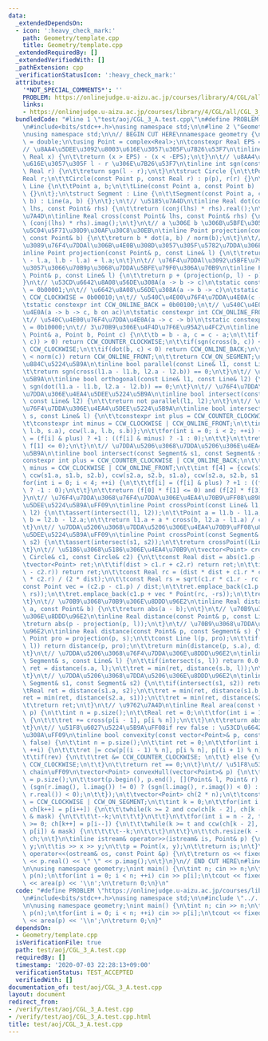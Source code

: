 ```yaml
---
data:
  _extendedDependsOn:
  - icon: ':heavy_check_mark:'
    path: Geometry/template.cpp
    title: Geometry/template.cpp
  _extendedRequiredBy: []
  _extendedVerifiedWith: []
  _pathExtension: cpp
  _verificationStatusIcon: ':heavy_check_mark:'
  attributes:
    '*NOT_SPECIAL_COMMENTS*': ''
    PROBLEM: https://onlinejudge.u-aizu.ac.jp/courses/library/4/CGL/all/CGL_3_A
    links:
    - https://onlinejudge.u-aizu.ac.jp/courses/library/4/CGL/all/CGL_3_A
  bundledCode: "#line 1 \"test/aoj/CGL_3_A.test.cpp\"\n#define PROBLEM \"https://onlinejudge.u-aizu.ac.jp/courses/library/4/CGL/all/CGL_3_A\"\
    \n#include<bits/stdc++.h>\nusing namespace std;\n\n#line 2 \"Geometry/template.cpp\"\
    \nusing namespace std;\n\n// BEGIN CUT HERE\nnamespace geometry {\n\tusing Real\
    \ = double;\n\tusing Point = complex<Real>;\n\tconstexpr Real EPS = 1e-9;\n\t\
    // \u8AA4\u5DEE\u3092\u8003\u616E\u3057\u305F\u7B26\u53F7\n\tinline int sgn(const\
    \ Real x) {\n\t\treturn (x > EPS) - (x < -EPS);\n\t}\n\t// \u8AA4\u5DEE\u3092\u8003\
    \u616E\u3057\u305F l - r \u306E\u7B26\u53F7\n\tinline int sgn(const Real l, const\
    \ Real r) {\n\t\treturn sgn(l - r);\n\t}\n\tstruct Circle {\n\t\tPoint p;\n\t\t\
    Real r;\n\t\tCircle(const Point p, const Real r) : p(p), r(r) {}\n\t};\n\tstruct\
    \ Line {\n\t\tPoint a, b;\n\t\tLine(const Point a, const Point b) : a(a), b(b)\
    \ {}\n\t};\n\tstruct Segment : Line {\n\t\tSegment(const Point a, const Point\
    \ b) : Line(a, b) {}\n\t};\n\t// \u5185\u7A4D\n\tinline Real dot(const Point&\
    \ lhs, const Point& rhs) {\n\t\treturn (conj(lhs) * rhs).real();\n\t}\n\t// \u5916\
    \u7A4D\n\tinline Real cross(const Point& lhs, const Point& rhs) {\n\t\treturn\
    \ (conj(lhs) * rhs).imag();\n\t}\n\t// a \u306E b \u306B\u5BFE\u3059\u308B\u6B63\
    \u5C04\u5F71\u30D9\u30AF\u30C8\u30EB\n\tinline Point projection(const Point& a,\
    \ const Point& b) {\n\t\treturn b * dot(a, b) / norm(b);\n\t}\n\t// \u70B9p\u304B\
    \u3089\u76F4\u7DDAl\u306B\u4E0B\u308D\u3057\u305F\u5782\u7DDA\u306E\u8DB3\n\t\
    inline Point projection(const Point& p, const Line& l) {\n\t\treturn projection(p\
    \ - l.a, l.b - l.a) + l.a;\n\t}\n\t// \u76F4\u7DDAl\u3092\u5BFE\u79F0\u8EF8\u3068\
    \u3057\u3066\u70B9p\u3068\u7DDA\u5BFE\u79F0\u306A\u70B9\n\tinline Point reflection(const\
    \ Point& p, const Line& l) {\n\t\treturn p + (projection(p, l) - p) * 2.0;\n\t\
    }\n\t// \u53CD\u6642\u8A08\u56DE\u308A(a -> b -> c)\n\tstatic constexpr int CCW_COUNTER_CLOCKWISE\
    \ = 0b00001;\n\t// \u6642\u8A08\u56DE\u308A(a -> b -> c)\n\tstatic constexpr int\
    \ CCW_CLOCKWISE = 0b00010;\n\t// \u540C\u4E00\u76F4\u7DDA\u4E0A(c -> a -> b)\n\
    \tstatic constexpr int CCW_ONLINE_BACK = 0b00100;\n\t// \u540C\u4E00\u76F4\u7DDA\
    \u4E0A(a -> b -> c, b on ac)\n\tstatic constexpr int CCW_ONLINE_FRONT = 0b01000;\n\
    \t// \u540C\u4E00\u76F4\u7DDA\u4E0A(a -> c -> b)\n\tstatic constexpr int CCW_ON_SEGMENT\
    \ = 0b10000;\n\t// 3\u70B9\u306E\u4F4D\u7F6E\u95A2\u4FC2\n\tinline int ccw(const\
    \ Point& a, Point b, Point c) {\n\t\tb = b - a, c = c - a;\n\t\tif(sgn(cross(b,\
    \ c)) > 0) return CCW_COUNTER_CLOCKWISE;\n\t\tif(sgn(cross(b, c)) < 0) return\
    \ CCW_CLOCKWISE;\n\t\tif(dot(b, c) < 0) return CCW_ONLINE_BACK;\n\t\tif(norm(b)\
    \ < norm(c)) return CCW_ONLINE_FRONT;\n\t\treturn CCW_ON_SEGMENT;\n\t}\n\t// \u5E73\
    \u884C\u5224\u5B9A\n\tinline bool parallel(const Line& l1, const Line& l2) {\n\
    \t\treturn sgn(cross(l1.a - l1.b, l2.a - l2.b)) == 0;\n\t}\n\t// \u76F4\u4EA4\u5224\
    \u5B9A\n\tinline bool orthogonal(const Line& l1, const Line& l2) {\n\t\treturn\
    \ sgn(dot(l1.a - l1.b, l2.a - l2.b)) == 0;\n\t}\n\t// \u76F4\u7DDA\u3068\u76F4\
    \u7DDA\u306E\u4EA4\u5DEE\u5224\u5B9A\n\tinline bool intersect(const Line& l1,\
    \ const Line& l2) {\n\t\treturn not parallel(l1, l2);\n\t}\n\t// \u7DDA\u5206\u3068\
    \u76F4\u7DDA\u306E\u4EA4\u5DEE\u5224\u5B9A\n\tinline bool intersect(const Segment&\
    \ s, const Line& l) {\n\t\tconstexpr int plus = CCW_COUNTER_CLOCKWISE | CCW_ONLINE_BACK;\n\
    \t\tconstexpr int minus = CCW_CLOCKWISE | CCW_ONLINE_FRONT;\n\t\tint f[2] = {ccw(l.a,\
    \ l.b, s.a), ccw(l.a, l.b, s.b)};\n\t\tfor(int i = 0; i < 2; ++i) {\n\t\t\tf[i]\
    \ = (f[i] & plus) ? +1 : ((f[i] & minus) ? -1 : 0);\n\t\t}\n\t\treturn (f[0] *\
    \ f[1] <= 0);\n\t}\n\t// \u7DDA\u5206\u3068\u7DDA\u5206\u306E\u4EA4\u5DEE\u5224\
    \u5B9A\n\tinline bool intersect(const Segment& s1, const Segment& s2) {\n\t\t\
    constexpr int plus = CCW_COUNTER_CLOCKWISE | CCW_ONLINE_BACK;\n\t\tconstexpr int\
    \ minus = CCW_CLOCKWISE | CCW_ONLINE_FRONT;\n\t\tint f[4] = {ccw(s1.a, s1.b, s2.a),\
    \ ccw(s1.a, s1.b, s2.b), ccw(s2.a, s2.b, s1.a), ccw(s2.a, s2.b, s1.b)};\n\t\t\
    for(int i = 0; i < 4; ++i) {\n\t\t\tf[i] = (f[i] & plus) ? +1 : ((f[i] & minus)\
    \ ? -1 : 0);\n\t\t}\n\t\treturn (f[0] * f[1] <= 0) and (f[2] * f[3] <= 0);\n\t\
    }\n\t// \u76F4\u7DDA\u3068\u76F4\u7DDA\u306E\u4EA4\u70B9\uFF08\u8981\uFF1A\u4EA4\
    \u5DEE\u5224\u5B9A\uFF09\n\tinline Point crossPoint(const Line& l1, const Line&\
    \ l2) {\n\t\tassert(intersect(l1, l2));\n\t\tPoint a = l1.b - l1.a;\n\t\tPoint\
    \ b = l2.b - l2.a;\n\t\treturn l1.a + a * cross(b, l2.a - l1.a) / cross(b, a);\n\
    \t}\n\t// \u7DDA\u5206\u3068\u7DDA\u5206\u306E\u4EA4\u70B9\uFF08\u8981\uFF1A\u4EA4\
    \u5DEE\u5224\u5B9A\uFF09\n\tinline Point crossPoint(const Segment& s1, const Segment&\
    \ s2) {\n\t\tassert(intersect(s1, s2));\n\t\treturn crossPoint((Line)s1, (Line)s2);\n\
    \t}\n\t// \u5186\u3068\u5186\u306E\u4EA4\u70B9\n\tvector<Point> crossPoint(const\
    \ Circle& c1, const Circle& c2) {\n\t\tconst Real dist = abs(c1.p - c2.p);\n\t\
    \tvector<Point> ret;\n\t\tif(dist > c1.r + c2.r) return ret;\n\t\tif(dist < abs(c1.r\
    \ - c2.r)) return ret;\n\t\tconst Real rc = (dist * dist + c1.r * c1.r - c2.r\
    \ * c2.r) / (2 * dist);\n\t\tconst Real rs = sqrt(c1.r * c1.r - rc * rc);\n\t\t\
    const Point vec = (c2.p - c1.p) / dist;\n\t\tret.emplace_back(c1.p + vec * Point(rc,\
    \ rs));\n\t\tret.emplace_back(c1.p + vec * Point(rc, -rs));\n\t\treturn ret;\n\
    \t}\n\t// \u70B9\u3068\u70B9\u306E\u8DDD\u96E2\n\tinline Real distance(const Point&\
    \ a, const Point& b) {\n\t\treturn abs(a - b);\n\t}\n\t// \u70B9\u3068\u76F4\u7DDA\
    \u306E\u8DDD\u96E2\n\tinline Real distance(const Point& p, const Line& l) {\n\t\
    \treturn abs(p - projection(p, l));\n\t}\n\t// \u70B9\u3068\u7DDA\u5206\u306E\u8DDD\
    \u96E2\n\tinline Real distance(const Point& p, const Segment& s) {\n\t\tconst\
    \ Point pro = projection(p, s);\n\t\tconst Line l(p, pro);\n\t\tif(intersect(s,\
    \ l)) return distance(p, pro);\n\t\treturn min(distance(p, s.a), distance(p, s.b));\n\
    \t}\n\t// \u7DDA\u5206\u3068\u76F4\u7DDA\u306E\u8DDD\u96E2\n\tinline Real distance(const\
    \ Segment& s, const Line& l) {\n\t\tif(intersect(s, l)) return 0.0;\n\t\tReal\
    \ ret = distance(s.a, l);\n\t\tret = min(ret, distance(s.b, l));\n\t\treturn ret;\n\
    \t}\n\t// \u7DDA\u5206\u3068\u7DDA\u5206\u306E\u8DDD\u96E2\n\tinline Real distance(const\
    \ Segment& s1, const Segment& s2) {\n\t\tif(intersect(s1, s2)) return 0.0;\n\t\
    \tReal ret = distance(s1.a, s2);\n\t\tret = min(ret, distance(s1.b, s2));\n\t\t\
    ret = min(ret, distance(s2.a, s1));\n\t\tret = min(ret, distance(s2.b, s1));\n\
    \t\treturn ret;\n\t}\n\t// \u9762\u7A4D\n\tinline Real area(const vector<Point>&\
    \ p) {\n\t\tint n = p.size();\n\t\tReal ret = 0;\n\t\tfor(int i = 1; i <= n; ++i)\
    \ {\n\t\t\tret += cross(p[i - 1], p[i % n]);\n\t\t}\n\t\treturn abs(ret / 2);\n\
    \t}\n\t// \u51F8\u6027\u5224\u5B9A\uFF08if rev false : \u53CD\u6642\u8A08\u56DE\
    \u308A\uFF09\n\tinline bool convexity(const vector<Point>& p, const bool rev =\
    \ false) {\n\t\tint n = p.size();\n\t\tint ret = 0;\n\t\tfor(int i = 1; i <= n;\
    \ ++i) {\n\t\t\tret |= ccw(p[(i - 1) % n], p[i % n], p[(i + 1) % n]);\n\t\t}\n\
    \t\tif(rev) {\n\t\t\tret &= CCW_COUNTER_CLOCKWISE; \n\t\t} else {\n\t\t\tret &=\
    \ CCW_CLOCKWISE;\n\t\t}\n\t\treturn ret == 0;\n\t}\n\t// \u51F8\u5305\uFF08Monotone\
    \ chain\uFF09\n\tvector<Point> convexHull(vector<Point>& p) {\n\t\tconst int n\
    \ = p.size();\n\t\tsort(p.begin(), p.end(), [](Point& l, Point& r) {\n\t\t\treturn\
    \ (sgn(r.imag(), l.imag()) != 0) ? (sgn(l.imag(), r.imag()) < 0) : (sgn(l.real(),\
    \ r.real()) < 0);\n\t\t});\n\t\tvector<Point> ch(2 * n);\n\t\tconstexpr int mask\
    \ = CCW_CLOCKWISE | CCW_ON_SEGMENT;\n\t\tint k = 0;\n\t\tfor(int i = 0; i < n;\
    \ ch[k++] = p[i++]) {\n\t\t\twhile(k >= 2 and ccw(ch[k - 2], ch[k - 1], p[i])\
    \ & mask) {\n\t\t\t\t--k;\n\t\t\t}\n\t\t}\n\t\tfor(int i = n - 2, t = k + 1; i\
    \ >= 0; ch[k++] = p[i--]) {\n\t\t\twhile(k >= t and ccw(ch[k - 2], ch[k - 1],\
    \ p[i]) & mask) {\n\t\t\t\t--k;\n\t\t\t}\n\t\t}\n\t\tch.resize(k - 1);\n\t\treturn\
    \ ch;\n\t}\n\tinline istream& operator>>(istream& is, Point& p) {\n\t\tReal x,\
    \ y;\n\t\tis >> x >> y;\n\t\tp = Point(x, y);\n\t\treturn is;\n\t}\n\tinline ostream&\
    \ operator<<(ostream& os, const Point &p) {\n\t\treturn os << fixed << setprecision(15)\
    \ << p.real() << \" \" << p.imag();\n\t}\n}\n// END CUT HERE\n#line 6 \"test/aoj/CGL_3_A.test.cpp\"\
    \n\nusing namespace geometry;\nint main() {\n\tint n; cin >> n;\n\tvector<Point>\
    \ p(n);\n\tfor(int i = 0; i < n; ++i) cin >> p[i];\n\tcout << fixed << setprecision(1)\
    \ << area(p) << '\\n';\n\treturn 0;\n}\n"
  code: "#define PROBLEM \"https://onlinejudge.u-aizu.ac.jp/courses/library/4/CGL/all/CGL_3_A\"\
    \n#include<bits/stdc++.h>\nusing namespace std;\n\n#include \"../../Geometry/template.cpp\"\
    \n\nusing namespace geometry;\nint main() {\n\tint n; cin >> n;\n\tvector<Point>\
    \ p(n);\n\tfor(int i = 0; i < n; ++i) cin >> p[i];\n\tcout << fixed << setprecision(1)\
    \ << area(p) << '\\n';\n\treturn 0;\n}"
  dependsOn:
  - Geometry/template.cpp
  isVerificationFile: true
  path: test/aoj/CGL_3_A.test.cpp
  requiredBy: []
  timestamp: '2020-07-03 22:28:13+09:00'
  verificationStatus: TEST_ACCEPTED
  verifiedWith: []
documentation_of: test/aoj/CGL_3_A.test.cpp
layout: document
redirect_from:
- /verify/test/aoj/CGL_3_A.test.cpp
- /verify/test/aoj/CGL_3_A.test.cpp.html
title: test/aoj/CGL_3_A.test.cpp
---
```


